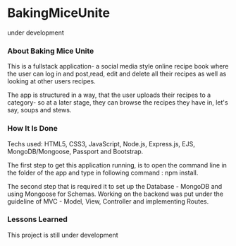 # BakingMiceUnite
under development

### About Baking Mice Unite
This is a fullstack application- a social media style online recipe book where the user can log in and post,read, edit and delete all their recipes as well as looking at other users recipes.

The app is structured in a way, that the user uploads their recipes to a category- so at a later stage, they can browse the recipes they have in, let's say, soups and stews.

### How It Is Done
Techs used: HTML5, CSS3, JavaScript, Node.js, Express.js, EJS, MongoDB/Mongoose, Passport and Bootstrap.

The first step to get this application running, is to open the command line in the folder of the app and type in following command : npm install.

The second step that is required it to set up the Database - MongoDB and using Mongoose for Schemas. Working on the backend was put under the guideline of MVC - Model, View, Controller and implementing Routes.

### Lessons Learned
This project is still under development
